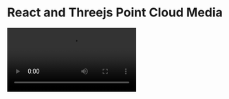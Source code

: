 # React and Threejs Point Cloud Media

<video>
    <source src="https://github.com/willmeyers/react-drei-billboard-media/raw/refs/heads/main/screenshots/demo.mp4" />
</video>
